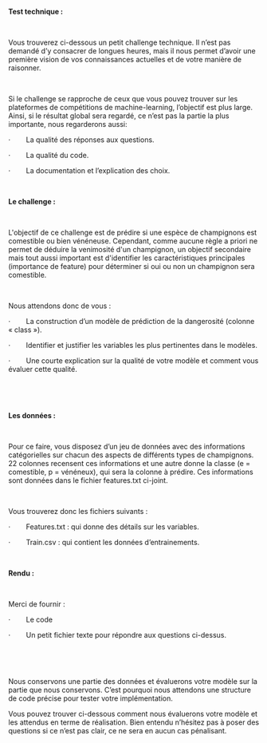 **Test technique :**

 

Vous trouverez ci-dessous un petit challenge technique. Il n’est pas demandé d’y
consacrer de longues heures, mais il nous permet d’avoir une première vision de
vos connaissances actuelles et de votre manière de raisonner.

 

Si le challenge se rapproche de ceux que vous pouvez trouver sur les plateformes
de compétitions de machine-learning, l’objectif est plus large. Ainsi, si le
résultat global sera regardé, ce n’est pas la partie la plus importante, nous
regarderons aussi:

·        La qualité des réponses aux questions.

·        La qualité du code.

·        La documentation et l’explication des choix.

 

**Le challenge :**

 

L'objectif de ce challenge est de prédire si une espèce de champignons est
comestible ou bien vénéneuse. Cependant, comme aucune règle a priori ne permet
de déduire la venimosité d'un champignon, un objectif secondaire mais tout aussi
important est d'identifier les caractéristiques principales (importance de
feature) pour déterminer si oui ou non un champignon sera comestible.

 

Nous attendons donc de vous :

·        La construction d’un modèle de prédiction de la dangerosité (colonne
« class »).

·        Identifier et justifier les variables les plus pertinentes dans le
modèles.

·        Une courte explication sur la qualité de votre modèle et comment vous
évaluer cette qualité.

 

 

**Les données :**

 

Pour ce faire, vous disposez d’un jeu de données avec des informations
catégorielles sur chacun des aspects de différents types de champignons. 22
colonnes recensent ces informations et une autre donne la classe (e =
comestible, p = vénéneux), qui sera la colonne à prédire. Ces informations sont
données dans le fichier features.txt ci-joint.

 

Vous trouverez donc les fichiers suivants :

·        Features.txt : qui donne des détails sur les variables.

·        Train.csv : qui contient les données d’entrainements.

 

**Rendu :**

 

Merci de fournir :

·        Le code

·        Un petit fichier texte pour répondre aux questions ci-dessus.

 

 

Nous conservons une partie des données et évaluerons votre modèle sur la partie
que nous conservons. C’est pourquoi nous attendons une structure de code précise
pour tester votre implémentation.

Vous pouvez trouver ci-dessous comment nous évaluerons votre modèle et les
attendus en terme de réalisation. Bien entendu n’hésitez pas à poser des
questions si ce n’est pas clair, ce ne sera en aucun cas pénalisant.
